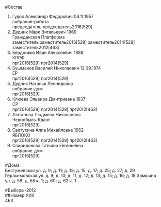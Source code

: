 #Состав  
1. Гудок Александр Федорович 04.11.1957  
    собрание-работа  
    председатель председатель2016[529]  
2. Дудник Марк Витальевич 1969  
    Гражданская Платформа  
    заместитель заместитель2016[529] заместитель2014[529] заместитель2012[463]  
3. Бердников Иван Алексеевич 1986  
    КПРФ  
    прг2016[529] прг2014[529]  
4. Бушманов Василий Николаевич 12.09.1974  
    ЕР  
    прг2016[529] прг2014[529]  
5. Дудник Наталья Леонидовна  
    собрание-дом  
    прг2016[529]  
6. Клюева Эльвира Дмитриевна 1937  
    СР  
    прг2016[529] прг2014[529] прг2012[463]  
7. Лютанова Людмила Николаевна  
    Чернобыль-Квант  
    прг2016[529]  
8. Светухина Алла Михайловна 1962  
    ЯБЛОКО  
    прг2016[529] прг2014[529] прг2012[463]  
9. Спиридонова Татьяна Евгеньевна  
    собрание-дом  
    прг2016[529]  
  
#Дома  
Бестужевская ул. д. 9; д. 11; д. 13; д. 15; д. 17; д. 25; д. 27; д. 29 Герасимовская ул. д. 9; д. 10; д. 11; д. 12; д. 13; д. 15; д. 16; д. 18 Замшина ул. д. 56; д. 58 к. 1; д. 60; д. 62 к. 1  
  
#Выборы-2012  
##Номер УИК  
463  
